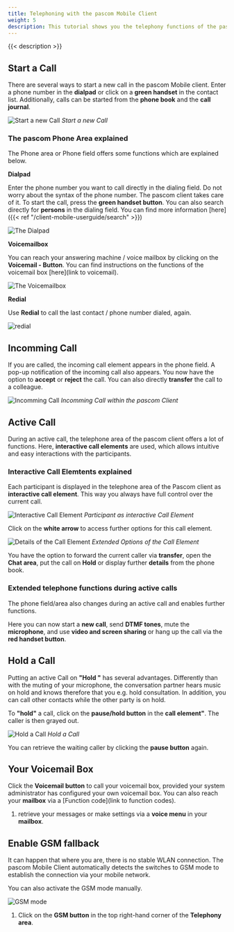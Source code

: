 ```yaml
---
title: Telephoning with the pascom Mobile Client
weight: 5
description: This tutorial shows you the telephony functions of the pascom Client
---
```

 
{{< description >}}


## Start a Call

There are several ways to start a new call in the pascom Mobile client. Enter a phone number in the **dialpad** or click on a **green handset** in the contact list. Additionally, calls can be started from the **phone book** and the **call journal**. 

![Start a new Call](start_call.jpg)
*Start a new Call*
</br>

### The pascom Phone Area explained

The Phone area or Phone field offers some functions which are explained below.

**Dialpad**

Enter the phone number you want to call directly in the dialing field. Do not worry about the syntax of the phone number. The pascom client takes care of it. To start the call, press the **green handset button**. You can also search directly for **persons** in the dialing field. You can find more information [here]({{< ref "/client-mobile-userguide/search" >}})

![The Dialpad](dialpad_input.en.jpg)
</br>

**Voicemailbox**

You can reach your answering machine / voice mailbox by clicking on the **Voicemail - Button**. You can find instructions on the functions of the voicemail box [here](link to voicemail).

![The Voicemailbox](dialpad_voicemail.jpg)
</br>


**Redial**

Use **Redial** to call the last contact / phone number dialed, again. 

![redial](dialpad_redial.jpg)
</br>

## Incomming Call

If you are called, the incoming call element appears in the phone field. A pop-up notification of the incoming call also appears. You now have the option to **accept** or **reject** the call. You can also directly **transfer** the call to a colleague.

![Incomming Call](incoming_call.en.jpg)
*Incomming Call within the pascom Client*
</br>

## Active Call

During an active call, the telephone area of the pascom client offers a lot of functions. Here, **interactive call elements** are used, which allows intuitive and easy interactions with the participants. 

### Interactive Call Elemtents explained

Each participant is displayed in the telephone area of the Pascom client as **interactive call element**. This way you always have full control over the current call.

![Interactive Call Element](interactive_callelement.en.jpg)
*Participant as interactive Call Element*
</br>

Click on the **white arrow** to access further options for this call element.

![Details of the Call Element](interactive_callelement_details.en.jpg)
*Extended Options of the Call Element*
</br>

You have the option to forward the current caller via **transfer**, open the **Chat area**, put the call on **Hold** or display further **details** from the phone book. 

### Extended telephone functions during active calls

The phone field/area also changes during an active call and enables further functions.

Here you can now start a **new call**, send **DTMF tones**, mute the **microphone**, and use **video and screen sharing** or hang up the call via the **red handset button**.

## Hold a Call

Putting an active Call on **"Hold "** has several advantages. Differently than with the muting of your microphone, the conversation partner hears music on hold and knows therefore that you e.g. hold consultation. In addition, you can call other contacts while the other party is on hold. 

To **"hold"** a call, click on the **pause/hold button** in the **call element"**. The caller is then grayed out.


![Hold a Call](call_onhold.en.jpg)
*Hold a Call*
</br>

You can retrieve the waiting caller by clicking the **pause button** again.


## Your Voicemail Box

Click the **Voicemail button** to call your voicemail box, provided your system administrator has configured your own voicemail box. You can also reach your **mailbox** via a [Function code](link to function codes). 

1. retrieve your messages or make settings via a **voice menu** in your **mailbox**.

## Enable GSM fallback

It can happen that where you are, there is no stable WLAN connection. The pascom Mobile Client automatically detects the
switches to GSM mode to establish the connection via your mobile network. 

You can also activate the GSM mode manually.

![GSM mode](gsm-switch.jpg)

1. Click on the **GSM button** in the top right-hand corner of the **Telephony area**.

<br />
